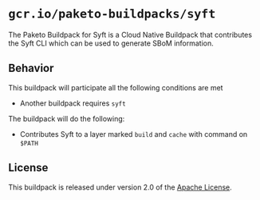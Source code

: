 # `gcr.io/paketo-buildpacks/syft`

The Paketo Buildpack for Syft is a Cloud Native Buildpack that contributes the Syft CLI which can be used to generate SBoM information.

## Behavior

This buildpack will participate all the following conditions are met

* Another buildpack requires `syft`

The buildpack will do the following:

* Contributes Syft to a layer marked `build` and `cache` with command on `$PATH`

## License

This buildpack is released under version 2.0 of the [Apache License][a].

[a]: http://www.apache.org/licenses/LICENSE-2.0

